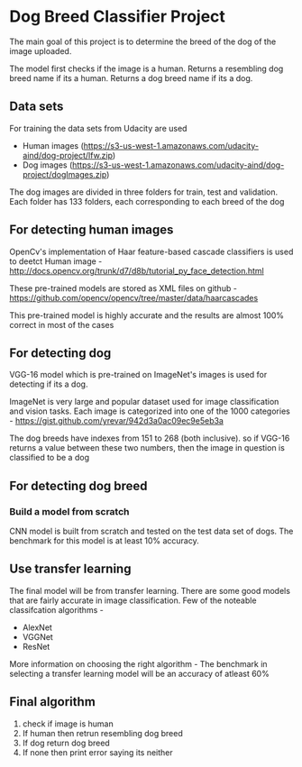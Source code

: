 # Dog Breed Classifier Project

The main goal of this project is to determine the breed of the dog of the image uploaded.

The model first checks if the image is a human. Returns a resembling dog breed name if its a human.
Returns a dog breed name if its a dog.

## Data sets 

For training the data sets from Udacity are used 

- Human images (https://s3-us-west-1.amazonaws.com/udacity-aind/dog-project/lfw.zip)
- Dog images  (https://s3-us-west-1.amazonaws.com/udacity-aind/dog-project/dogImages.zip)

The dog images are divided in three folders for train, test and validation.
Each folder has 133 folders, each corresponding to each breed of the dog


## For detecting human images 

OpenCv's implementation of Haar feature-based cascade classifiers is used to deetct Human image - 
http://docs.opencv.org/trunk/d7/d8b/tutorial_py_face_detection.html

These pre-trained models are stored as XML files on github - https://github.com/opencv/opencv/tree/master/data/haarcascades

This pre-trained model is highly accurate and the results are almost 100% correct in most of the cases

## For detecting dog 

VGG-16 model which is pre-trained on ImageNet's images is used for detecting if its a dog.

ImageNet is very large and popular dataset used for image classification and vision tasks. Each image is categorized into one of the 1000 categories - https://gist.github.com/yrevar/942d3a0ac09ec9e5eb3a

The dog breeds have indexes from 151 to 268 (both inclusive). so if VGG-16 returns a value between these two numbers, then the image in question is classified to be a dog

## For detecting dog breed 

### Build a model from scratch 
CNN model is built from scratch and tested on the test data set of dogs.
The benchmark for this model is at least 10% accuracy. 

## Use transfer learning 
The final model will be from transfer learning. There are some good models that are fairly accurate in image classification.
Few of the noteable classifcation algorithms - 
- AlexNet
- VGGNet
- ResNet

More information on choosing the right algorithm - 
The benchmark in selecting a transfer learning model will be an accuracy of atleast 60%

## Final algorithm
1. check if image is human
2. If human then retrun resembling dog breed
3. If dog return dog breed
4. If none then print error saying its neither

